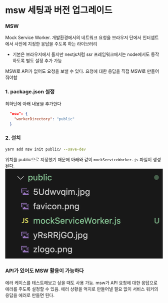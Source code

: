 # msw 세팅과 버전 업그레이드

### MSW

Mock Service Worker. 개발환경에서의 네트워크 요청을 브라우저 단에서 인터셉트에서 사전에 지정한 응답을 주도록 하는 라이브러리

- 기본은 브라우저에서 돌지만 nextjs처럼 ssr 프레임워크에서는 node에서도 동작하도록 별도 설정 추가 가능

MSW로 API가 없어도 요청을 보낼 수 있다.
요청에 대한 응답을 직접 MSW로 만들어줘야함

### 1. package.json 설정

최하단에 아래 내용을 추가한다

```json
  "msw": {
    "workerDirectory": "public"
  }
```

### 2. 설치

```bash
yarn add msw init public/ --save-dev
```

위치를 public으로 지정했기 때문에 아래와 같이 `mockServiceWorker.js` 파일이 생성된다.
![msw-install](msw-install.png)

### API가 있어도 MSW 활용이 가능하다

에러 케이스를 테스트해보고 싶을 때도 사용 가능.
msw가 API 요청에 대한 응답으로 에러를 주도록 설정할 수 있음.
에러 상황을 억지로 만들어낼 필요 없이 서비스 워커의 응답을 에러로 만들면 된다.
